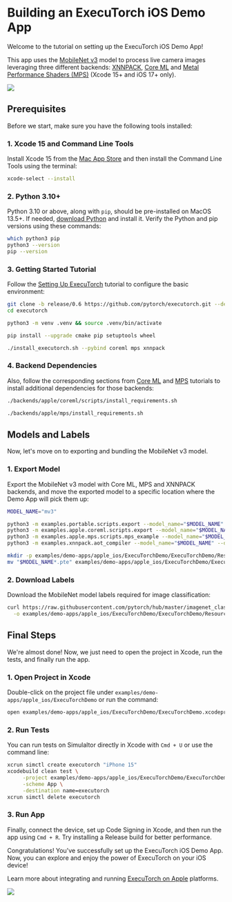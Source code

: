 # Building an ExecuTorch iOS Demo App

Welcome to the tutorial on setting up the ExecuTorch iOS Demo App!

This app uses the
[MobileNet v3](https://pytorch.org/vision/main/models/mobilenetv3.html) model to
process live camera images leveraging three different backends:
[XNNPACK](https://github.com/google/XNNPACK),
[Core ML](https://developer.apple.com/documentation/coreml) and
[Metal Performance Shaders (MPS)](https://developer.apple.com/documentation/metalperformanceshaders)
(Xcode 15+ and iOS 17+ only).

![](_static/img/demo_ios_app.jpg)

## Prerequisites

Before we start, make sure you have the following tools installed:

### 1. Xcode 15 and Command Line Tools

Install Xcode 15 from the
[Mac App Store](https://apps.apple.com/app/xcode/id497799835) and then install
the Command Line Tools using the terminal:

```bash
xcode-select --install
```

### 2. Python 3.10+

Python 3.10 or above, along with `pip`, should be pre-installed on MacOS 13.5+.
If needed, [download Python](https://www.python.org/downloads/macos/) and
install it. Verify the Python and pip versions using these commands:

```bash
which python3 pip
python3 --version
pip --version
```

### 3. Getting Started Tutorial

Follow the [Setting Up ExecuTorch](https://pytorch.org/executorch/stable/getting-started-setup)
tutorial to configure the basic environment:

```bash
git clone -b release/0.6 https://github.com/pytorch/executorch.git --depth 1 --recurse-submodules --shallow-submodules
cd executorch

python3 -m venv .venv && source .venv/bin/activate

pip install --upgrade cmake pip setuptools wheel

./install_executorch.sh --pybind coreml mps xnnpack
```

### 4. Backend Dependencies

Also, follow the corresponding sections from [Core ML](https://pytorch.org/executorch/stable/build-run-coreml) and
[MPS](https://pytorch.org/executorch/stable/build-run-mps) tutorials to install additional dependencies for those
backends:

```bash
./backends/apple/coreml/scripts/install_requirements.sh

./backends/apple/mps/install_requirements.sh
```

## Models and Labels

Now, let's move on to exporting and bundling the MobileNet v3 model.

### 1. Export Model

Export the MobileNet v3 model with Core ML, MPS and XNNPACK backends, and move
the exported model to a specific location where the Demo App will pick them up:

```bash
MODEL_NAME="mv3"

python3 -m examples.portable.scripts.export --model_name="$MODEL_NAME"
python3 -m examples.apple.coreml.scripts.export --model_name="$MODEL_NAME"
python3 -m examples.apple.mps.scripts.mps_example --model_name="$MODEL_NAME"
python3 -m examples.xnnpack.aot_compiler --model_name="$MODEL_NAME" --delegate

mkdir -p examples/demo-apps/apple_ios/ExecuTorchDemo/ExecuTorchDemo/Resources/Models/MobileNet/
mv "$MODEL_NAME*.pte" examples/demo-apps/apple_ios/ExecuTorchDemo/ExecuTorchDemo/Resources/Models/MobileNet/
```

### 2. Download Labels

Download the MobileNet model labels required for image classification:

```bash
curl https://raw.githubusercontent.com/pytorch/hub/master/imagenet_classes.txt \
  -o examples/demo-apps/apple_ios/ExecuTorchDemo/ExecuTorchDemo/Resources/Models/MobileNet/imagenet_classes.txt
```

## Final Steps

We're almost done! Now, we just need to open the project in Xcode, run the
tests, and finally run the app.

### 1. Open Project in Xcode

Double-click on the project file under
`examples/demo-apps/apple_ios/ExecuTorchDemo` or run the command:

```bash
open examples/demo-apps/apple_ios/ExecuTorchDemo/ExecuTorchDemo.xcodeproj
```

### 2. Run Tests

You can run tests on Simulaltor directly in Xcode with `Cmd + U` or use the
command line:

```bash
xcrun simctl create executorch "iPhone 15"
xcodebuild clean test \
     -project examples/demo-apps/apple_ios/ExecuTorchDemo/ExecuTorchDemo.xcodeproj \
     -scheme App \
     -destination name=executorch
xcrun simctl delete executorch
```

### 3. Run App

Finally, connect the device, set up Code Signing in Xcode, and then run the app
using `Cmd + R`. Try installing a Release build for better performance.

Congratulations! You've successfully set up the ExecuTorch iOS Demo App. Now,
you can explore and enjoy the power of ExecuTorch on your iOS device!

Learn more about integrating and running [ExecuTorch on Apple](https://pytorch.org/executorch/stable/apple-runtime) platforms.

![](_static/img/demo_ios_xcode.jpg)
